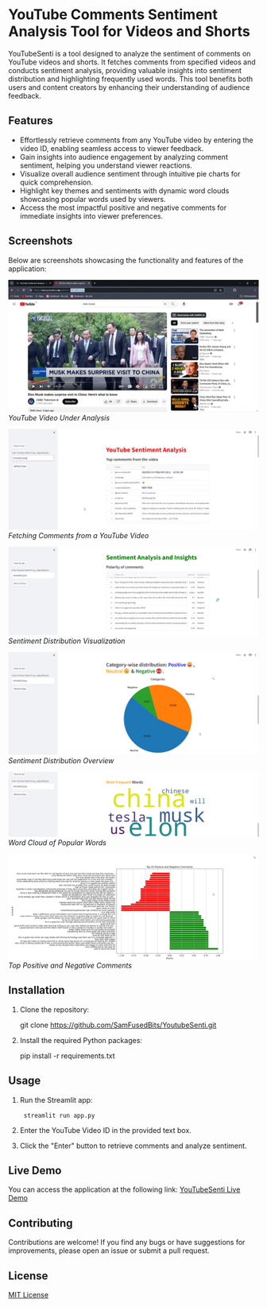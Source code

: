 # YouTube Comments Sentiment Analysis Tool for Videos and Shorts

YouTubeSenti is a tool designed to analyze the sentiment of comments on YouTube videos and shorts. It fetches comments from specified videos and conducts sentiment analysis, providing valuable insights into sentiment distribution and highlighting frequently used words. This tool benefits both users and content creators by enhancing their understanding of audience feedback.

## Features

- Effortlessly retrieve comments from any YouTube video by entering the video ID, enabling seamless access to viewer feedback.
- Gain insights into audience engagement by analyzing comment sentiment, helping you understand viewer reactions.
- Visualize overall audience sentiment through intuitive pie charts for quick comprehension.
- Highlight key themes and sentiments with dynamic word clouds showcasing popular words used by viewers.
- Access the most impactful positive and negative comments for immediate insights into viewer preferences.

## Screenshots

Below are screenshots showcasing the functionality and features of the application:

![YouTube Video](screenshots/youtube_video.png)
*YouTube Video Under Analysis*

![Fetching Comments](screenshots/fetching_comments.png)
*Fetching Comments from a YouTube Video*

![Sentiment Distribution](screenshots/sentiment_distribution.png)
*Sentiment Distribution Visualization*

![Pie Chart](screenshots/pie_chart.png)
*Sentiment Distribution Overview*

![Word Cloud](screenshots/word_cloud.png)
*Word Cloud of Popular Words*

![Top Comments](screenshots/top_comments.png)
*Top Positive and Negative Comments*

## Installation

1. Clone the repository:

   git clone https://github.com/SamFusedBits/YoutubeSenti.git

2. Install the required Python packages:
   
   pip install -r requirements.txt

## Usage

1. Run the Streamlit app:
   
        streamlit run app.py

2. Enter the YouTube Video ID in the provided text box.

3. Click the "Enter" button to retrieve comments and analyze sentiment.

## Live Demo

You can access the application at the following link: [YouTubeSenti Live Demo](https://youtubesenti.streamlit.app)
  
## Contributing

Contributions are welcome! If you find any bugs or have suggestions for improvements, please open an issue or submit a pull request.

## License

[MIT License](LICENSE)
